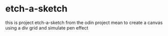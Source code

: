 # etch-a-sketch

this is project etch-a-sketch from the odin project mean to create a canvas using a div grid 
and simulate pen effect